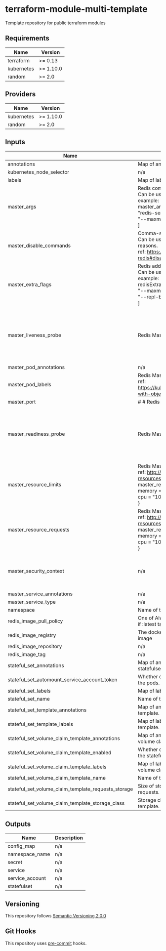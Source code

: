 # terraform-module-multi-template

Template repository for public terraform modules

<!-- BEGINNING OF PRE-COMMIT-TERRAFORM DOCS HOOK -->
## Requirements

| Name | Version |
|------|---------|
| terraform | >= 0.13 |
| kubernetes | >= 1.10.0 |
| random | >= 2.0 |

## Providers

| Name | Version |
|------|---------|
| kubernetes | >= 1.10.0 |
| random | >= 2.0 |

## Inputs

| Name | Description | Type | Default | Required |
|------|-------------|------|---------|:--------:|
| annotations | Map of annotations that will be applied on all resources. | `map` | `{}` | no |
| kubernetes\_node\_selector | n/a | `map` | `{}` | no |
| labels | Map of labels that will be applied on all resources. | `map` | `{}` | no |
| master\_args | Redis command arguments.<br>Can be used to specify command line arguments, for example:<br>master\_args = [<br> "redis-server",<br> "--maxmemory-policy volatile-ttl"<br>] | `list` | `[]` | no |
| master\_disable\_commands | Comma-separated list of Redis commands to disable<br>Can be used to disable Redis commands for security reasons.<br>ref: https://github.com/bitnami/bitnami-docker-redis#disabling-redis-commands | `list(string)` | <pre>[<br>  "FLUSHDB",<br>  "FLUSHALL"<br>]</pre> | no |
| master\_extra\_flags | Redis additional command line flags<br> Can be used to specify command line flags, for example:<br> redisExtraFlags = [<br>  "--maxmemory-policy volatile-ttl",<br>  "--repl-backlog-size 1024mb"<br> ] | `list` | `[]` | no |
| master\_liveness\_probe | Redis Master Liveness Probe configuration | `map(string)` | <pre>{<br>  "enabled": true,<br>  "failure_threshold": 5,<br>  "initial_delay_seconds": 30,<br>  "period_seconds": 10,<br>  "success_threshold": 1,<br>  "timeout_seconds": 5<br>}</pre> | no |
| master\_pod\_annotations | n/a | `map(string)` | `{}` | no |
| master\_pod\_labels | Redis Master additional pod labels<br>ref: https://kubernetes.io/docs/concepts/overview/working-with-objects/labels/ | `map(string)` | `{}` | no |
| master\_port | # # Redis Master parameters # | `string` | `"6379"` | no |
| master\_readiness\_probe | Redis Master Readiness Probe configuration | `map(string)` | <pre>{<br>  "enabled": true,<br>  "failure_threshold": 5,<br>  "initial_delay_seconds": 30,<br>  "period_seconds": 10,<br>  "success_threshold": 1,<br>  "timeout_seconds": 5<br>}</pre> | no |
| master\_resource\_limits | Redis Master resource limits<br>ref: http://kubernetes.io/docs/user-guide/compute-resources/<br>  master\_resource\_limits = {<br>    memory = "256Mi"<br>    cpu = "100m"<br>  } | `map(string)` | `{}` | no |
| master\_resource\_requests | Redis Master resource requests<br>ref: http://kubernetes.io/docs/user-guide/compute-resources/<br>  master\_resource\_requests = {<br>    memory = "256Mi"<br>    cpu = "100m"<br>  } | `map(string)` | `{}` | no |
| master\_security\_context | n/a | `map` | <pre>{<br>  "enabled": true,<br>  "fs_group": 1001,<br>  "run_as_user": 1001<br>}</pre> | no |
| master\_service\_annotations | n/a | `map(string)` | `{}` | no |
| master\_service\_type | n/a | `string` | `"ClusterIP"` | no |
| namespace | Name of the namespace in which to deploy the module. | `string` | `"default"` | no |
| redis\_image\_pull\_policy | One of Always, Never, IfNotPresent. Defaults to Always if :latest tag is specified, or IfNotPresent otherwise. | `string` | `"IfNotPresent"` | no |
| redis\_image\_registry | The docker image registry used to retrieve the redis image | `string` | `""` | no |
| redis\_image\_repository | n/a | `string` | `""` | no |
| redis\_image\_tag | n/a | `string` | `""` | no |
| stateful\_set\_annotations | Map of annotations that will be applied on the statefulset. | `map` | `{}` | no |
| stateful\_set\_automount\_service\_account\_token | Whether or not to mount the service account token in the pods. | `bool` | `true` | no |
| stateful\_set\_labels | Map of labels that will be applied on the statefulset. | `map` | `{}` | no |
| stateful\_set\_name | Name of the statefulset to deploy. | `string` | `"redis"` | no |
| stateful\_set\_template\_annotations | Map of annotations that will be applied on the statefulset template. | `map` | `{}` | no |
| stateful\_set\_template\_labels | Map of labels that will be applied on the statefulset template. | `map` | `{}` | no |
| stateful\_set\_volume\_claim\_template\_annotations | Map of annotations that will be applied on the statefulset volume claim template. | `map` | `{}` | no |
| stateful\_set\_volume\_claim\_template\_enabled | Whether or not to enable the volume claim template on the statefulset. | `bool` | `true` | no |
| stateful\_set\_volume\_claim\_template\_labels | Map of labels that will be applied on the statefulset volume claim template. | `map` | `{}` | no |
| stateful\_set\_volume\_claim\_template\_name | Name of the statefulset's volume claim template. | `string` | `"redis"` | no |
| stateful\_set\_volume\_claim\_template\_requests\_storage | Size of storage the stateful set volume claim template requests. | `string` | `"200Gi"` | no |
| stateful\_set\_volume\_claim\_template\_storage\_class | Storage class to use for the stateful set volume claim template. | `any` | `null` | no |

## Outputs

| Name | Description |
|------|-------------|
| config\_map | n/a |
| namespace\_name | n/a |
| secret | n/a |
| service | n/a |
| service\_account | n/a |
| statefulset | n/a |

<!-- END OF PRE-COMMIT-TERRAFORM DOCS HOOK -->

## Versioning
This repository follows [Semantic Versioning 2.0.0](https://semver.org/)

## Git Hooks
This repository uses [pre-commit](https://pre-commit.com/) hooks.
